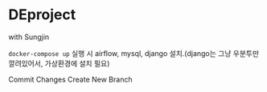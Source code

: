# DEproject
with Sungjin

`docker-compose up` 실행 시 airflow, mysql, django 설치.(django는 그냥 우분투만 깔려있어서, 가상환경에 설치 필요)

Commit Changes
Create New Branch
